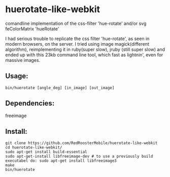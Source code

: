 # huerotate-like-webkit
comandline implementation of the css-filter 'hue-rotate' and/or svg feColorMatrix 'hueRotate'

I had serious trouble to replicate the css filter 'hue-rotate', as seen in modern browsers, on the server.
I tried using image magick(different algorithm), reimplementing it in ruby(super slow), jruby (still super slow) and ended up with this 23kb command line tool, which fast as lightnin', even for massive images.

## Usage:
```
bin/huerotate [angle_deg] [in_image] [out_image]
```

## Dependencies:

freeimage

## Install:
```
git clone https://github.com/RedRoosterMobile/huerotate-like-webkit
cd huerotate-like-webkit/
sudo apt-get install build-essential
sudo apt-get-install libfreeimage-dev # to use a previously build executabel do: sudo apt-get install libfreeimage3
make
bin/huerotate 
```

